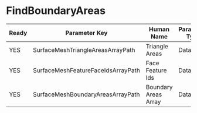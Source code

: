 # FindBoundaryAreas #

| Ready | Parameter Key | Human Name | Parameter Type | Parameter Class |
|-------|---------------|------------|-----------------|----------------|
| YES | SurfaceMeshTriangleAreasArrayPath | Triangle Areas | DataPath | ArraySelectionParameter |
| YES | SurfaceMeshFeatureFaceIdsArrayPath | Face Feature Ids | DataPath | ArraySelectionParameter |
| YES | SurfaceMeshBoundaryAreasArrayPath | Boundary Areas Array | DataPath | ArrayCreationParameter |
